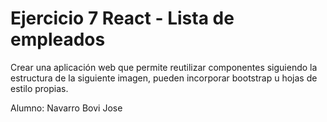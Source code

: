 # Ejercicio 7 React - Lista de empleados

Crear una aplicación web que permite reutilizar componentes siguiendo la estructura de la siguiente imagen, pueden incorporar bootstrap u hojas de estilo propias. 

Alumno: Navarro Bovi Jose